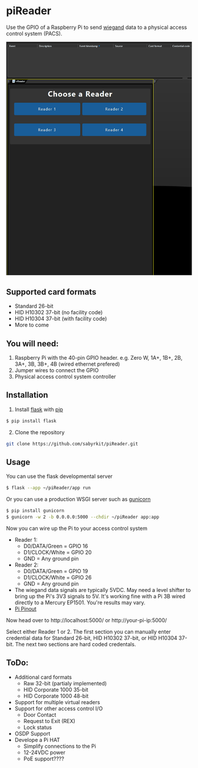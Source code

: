 # piReader
Use the GPIO of a Raspberry Pi to send [wiegand](https://en.wikipedia.org/wiki/Wiegand_interface) data to a physical access control system (PACS).

![alt text](https://github.com/sabyrkit/piReader/blob/main/assets/piReader.gif?raw=true)

## Supported card formats

* Standard 26-bit
* HID H10302 37-bit (no facility code)
* HID H10304 37-bit (with facility code)
* More to come

## You will need:

1. Raspberry Pi with the 40-pin GPIO header. e.g. Zero W, 1A+, 1B+, 2B, 3A+, 3B, 3B+, 4B (wired ethernet prefered)
2. Jumper wires to connect the GPIO
3. Physical access control system controller

## Installation

1. Install [flask](https://flask.palletsprojects.com/en/2.2.x/) with [pip](https://docs.python.org/3/installing/index.html)
```bash
$ pip install flask
```
2. Clone the repository
```bash
git clone https://github.com/sabyrkit/piReader.git
```

## Usage

You can use the flask developmental server
```bash
$ flask --app ~/piReader/app run
```

Or you can use a production WSGI server such as [gunicorn](https://gunicorn.org/)
```bash
$ pip install gunicorn
$ gunicorn -w 2 -b 0.0.0.0:5000 --chdir ~/piReader app:app
```

Now you can wire up the Pi to your access control system
* Reader 1:
  * D0/DATA/Green = GPIO 16
  * D1/CLOCK/White = GPIO 20
  * GND = Any ground pin
* Reader 2:
  * D0/DATA/Green = GPIO 19
  * D1/CLOCK/White = GPIO 26
  * GND = Any ground pin
* The wiegand data signals are typically 5VDC. May need a level shifter to bring up the Pi's 3V3 signals to 5V. It's working fine with a Pi 3B wired directly to a Mercury EP1501. You're results may vary.
* [Pi Pinout](https://pinout.xyz/)

Now head over to http://localhost:5000/ or http://your-pi-ip:5000/

Select either Reader 1 or 2. The first section you can manually enter credential data for Standard 26-bit, HID H10302 37-bit, or HID H10304 37-bit. The next two sections are hard coded credentals.

## ToDo:

* Additional card formats
  * Raw 32-bit (partialy implemented)
  * HID Corporate 1000 35-bit
  * HID Corporate 1000 48-bit
* Support for multiple virtual readers
* Support for other access control I/O
  * Door Contact
  * Request to Exit (REX)
  * Lock status
* OSDP Support
* Develope a Pi HAT
  * Simplify connections to the Pi
  * 12-24VDC power
  * PoE support????
